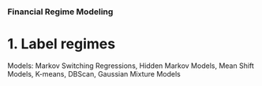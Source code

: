 ### Financial Regime Modeling
# 1. Label regimes
Models: Markov Switching Regressions, Hidden Markov Models, Mean Shift Models, K-means, DBScan, Gaussian Mixture Models


